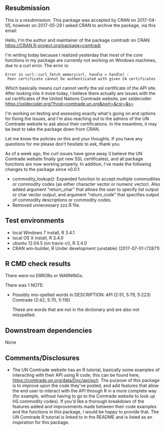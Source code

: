 ## Resubmission
This is a resubmission. This package was accepted by CRAN on 2017-04-05, however on 2017-05-29 I asked CRAN to archive the package, via this email:

>
Hello, I'm the author and maintainer of the package comtradr on CRAN: 
https://CRAN.R-project.org/package=comtradr
>
I'm writing today because I realized yesterday that most of the core functions in my package are currently not working on Windows machines, due to a curl error. The error is:
>
```
Error in curl::curl_fetch_memory(url, handle = handle) : 
 Peer certificate cannot be authenticated with given CA certificates
```
>
Which basically means curl cannot verify the ssl certificate of the API site. After looking into it more today, I believe there actually are issues with the ssl certificates of the United Nations Comtrade website, per ssldecoder:
https://ssldecoder.org/?host=comtrade.un.org&port=&csr=&s=
>
I'm working on testing and assessing exactly what's going on and options for fixing the issues, and I'm also reaching out to the admins of the UN Comtrade website to ask about their certifications. In the meantime, it may be best to take the package down from CRAN.
>
Let me know the policies on this and your thoughts. If you have any questions for me please don't hesitate to ask, thank you.

As of a week ago, the curl issues have gone away (I believe the UN Comtrade website finally got new SSL certificates), and all package functions are now working properly. In addition, I've made the following changes to the package since v0.0.1:

* commodity_lookup(): Expanded function to accept multiple commodities or commodity codes (as either character vector or numeric vector). Also added argument "return_char" that allows the user to specify list output or char vector output, and argument "return_code" that specifies output of commodity descriptions or commodity codes.
* Removed unnecessary zzz.R file.


## Test environments
* local Windows 7 install, R 3.4.1
* local OS X install, R 3.4.0
* ubuntu 12.04.5 (on travis-ci), R 3.4.0
* CRAN win-builder, R Under development (unstable) (2017-07-01 r72871)

## R CMD check results
There were no ERRORs or WARNINGs. 

There was 1 NOTE:

* Possibly mis-spelled words in DESCRIPTION:
  API (2:51, 5:79, 5:223)
  Comtrade (2:42, 5:70, 5:116)

  These are words that are not in the dictionary and are also not misspelled.

## Downstream dependencies
None

## Comments/Disclosures
* The UN Comtrade website has an R tutorial, basically some examples of interacting with their API using R code, this can be found here, https://comtrade.un.org/data/Doc/api/ex/r. The purpose of this package is to improve upon the code they've posted, and add features that allow the end user to interact with the API through R in a more complete way (for example, without having to go to the Comtrade website to look up HS commodity codes). If you'd like a thorough breakdown of the features added and improvements made between their code examples and the functions in this package, I would be happy to provide that. The UN Comtrade R tutorial is linked to in the README and is listed as an inspiration for this package.
